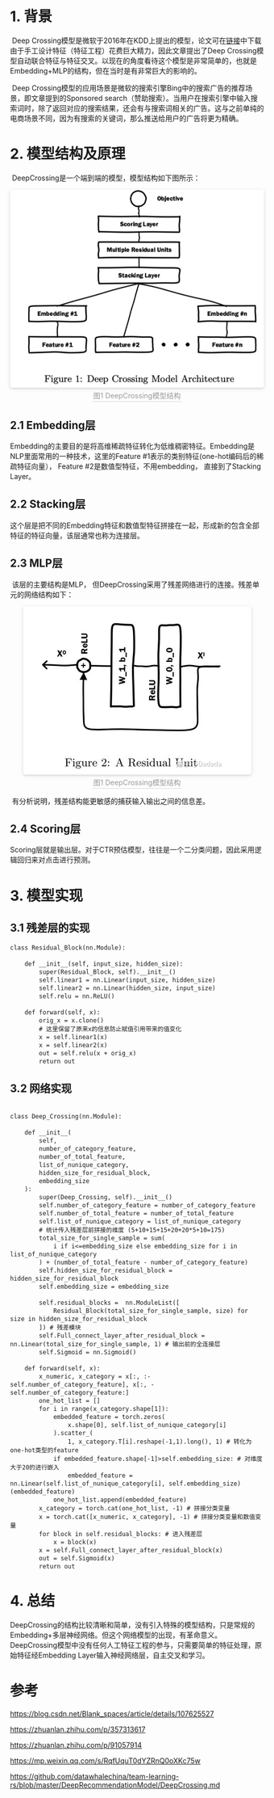# 1. 背景

​		Deep Crossing模型是微软于2016年在KDD上提出的模型，论文可在[链接]()中下载由于手工设计特征（特征工程）花费巨大精力，因此文章提出了Deep Crossing模型自动联合特征与特征交叉。以现在的角度看待这个模型是非常简单的，也就是Embedding+MLP的结构，但在当时是有非常巨大的影响的。

​		Deep Crossing模型的应用场景是微软的搜索引擎Bing中的搜索广告的推荐场景，即文章提到的Sponsored search（赞助搜索）。当用户在搜索引擎中输入搜索词时，除了返回对应的搜索结果，还会有与搜索词相关的广告。这与之前单纯的电商场景不同，因为有搜索的关键词，那么推送给用户的广告将更为精确。

# 2. 模型结构及原理

​		DeepCrossing是一个端到端的模型，模型结构如下图所示：

<center>    <img style="border-radius: 0.3125em;    box-shadow: 0 2px 4px 0 rgba(34,36,38,.12),0 2px 10px 0 rgba(34,36,38,.08);"     src="./Pics/task01-1.jpg">    <br>    <div style="color:orange; border-bottom: 1px solid #d9d9d9;    display: inline-block;    color: #999;    padding: 2px;">图1 DeepCrossing模型结构</div> </center>

## 2.1 Embedding层

​		Embedding的主要目的是将高维稀疏特征转化为低维稠密特征。Embedding是NLP里面常用的一种技术，这里的Feature #1表示的类别特征(one-hot编码后的稀疏特征向量）， Feature #2是数值型特征，不用embedding， 直接到了Stacking Layer。 

## 2.2 Stacking层

​		这个层是把不同的Embedding特征和数值型特征拼接在一起，形成新的包含全部特征的特征向量，该层通常也称为连接层。

## 2.3 MLP层

​		该层的主要结构是MLP， 但DeepCrossing采用了残差网络进行的连接。残差单元的网络结构如下：

<center>    <img style="border-radius: 0.3125em;    box-shadow: 0 2px 4px 0 rgba(34,36,38,.12),0 2px 10px 0 rgba(34,36,38,.08);"     src="./Pics/task01-2.jpg">    <br>    <div style="color:orange; border-bottom: 1px solid #d9d9d9;    display: inline-block;    color: #999;    padding: 2px;">图1 DeepCrossing模型结构</div> </center>

​		有分析说明，残差结构能更敏感的捕获输入输出之间的信息差。

## 2.4 Scoring层

​		Scoring层就是输出层。对于CTR预估模型，往往是一个二分类问题，因此采用逻辑回归来对点击进行预测。

# 3. 模型实现

## 3.1 残差层的实现

```
class Residual_Block(nn.Module):

    def __init__(self, input_size, hidden_size):
        super(Residual_Block, self).__init__()
        self.linear1 = nn.Linear(input_size, hidden_size)
        self.linear2 = nn.Linear(hidden_size, input_size)
        self.relu = nn.ReLU()
    
    def forward(self, x):
        orig_x = x.clone()
        # 这里保留了原来x的信息防止赋值引用带来的值变化
        x = self.linear1(x)
        x = self.linear2(x)
        out = self.relu(x + orig_x)
        return out
```

## 3.2 网络实现

```

class Deep_Crossing(nn.Module):
    
    def __init__(
        self,
        number_of_category_feature,
        number_of_total_feature,
        list_of_nunique_category,
        hidden_size_for_residual_block,
        embedding_size
    ):
        super(Deep_Crossing, self).__init__()
        self.number_of_category_feature = number_of_category_feature
        self.number_of_total_feature = number_of_total_feature
        self.list_of_nunique_category = list_of_nunique_category
        # 统计传入残差层前拼接的维度 (5+10+15+15+20+20*5+10=175)
        total_size_for_single_sample = sum(
            i if i<=embedding_size else embedding_size for i in list_of_nunique_category
        ) + (number_of_total_feature - number_of_category_feature)
        self.hidden_size_for_residual_block = hidden_size_for_residual_block
        self.embedding_size = embedding_size
        
        self.residual_blocks =  nn.ModuleList([
            Residual_Block(total_size_for_single_sample, size) for size in hidden_size_for_residual_block
        ]) # 残差模块
        self.Full_connect_layer_after_residual_block = nn.Linear(total_size_for_single_sample, 1) # 输出前的全连接层
        self.Sigmoid = nn.Sigmoid()
        
    def forward(self, x):
        x_numeric, x_category = x[:, :-self.number_of_category_feature], x[:, -self.number_of_category_feature:]
        one_hot_list = []
        for i in range(x_category.shape[1]):
            embedded_feature = torch.zeros(
                x.shape[0], self.list_of_nunique_category[i]
            ).scatter_(
                1, x_category.T[i].reshape(-1,1).long(), 1) # 转化为one-hot类型的feature
            if embedded_feature.shape[-1]>self.embedding_size: # 对维度大于20的进行嵌入
                embedded_feature = nn.Linear(self.list_of_nunique_category[i], self.embedding_size)(embedded_feature)
            one_hot_list.append(embedded_feature)
        x_category = torch.cat(one_hot_list, -1) # 拼接分类变量
        x = torch.cat([x_numeric, x_category], -1) # 拼接分类变量和数值变量
        for block in self.residual_blocks: # 进入残差层
            x = block(x)
        x = self.Full_connect_layer_after_residual_block(x)
        out = self.Sigmoid(x)
        return out
```





# 4. 总结

​		DeepCrossing的结构比较清晰和简单，没有引入特殊的模型结构，只是常规的Embedding+多层神经网络。但这个网络模型的出现，有革命意义。DeepCrossing模型中没有任何人工特征工程的参与，只需要简单的特征处理，原始特征经Embedding Layer输入神经网络层，自主交叉和学习。

# 参考

https://blog.csdn.net/Blank_spaces/article/details/107625527

https://zhuanlan.zhihu.com/p/357313617

https://zhuanlan.zhihu.com/p/91057914

https://mp.weixin.qq.com/s/RqfUquT0dYZRnQ0oXKc75w

https://github.com/datawhalechina/team-learning-rs/blob/master/DeepRecommendationModel/DeepCrossing.md
